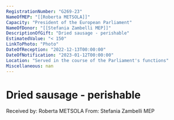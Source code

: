 ```yaml
---
RegistrationNumber: "G269-23"
NameOfMEP: "[[Roberta METSOLA]]"
Capacity: "President of the European Parliament"
NameOfDonor: "[[Stefania Zambelli MEP]]"
DescriptionOfGift: "Dried sausage - perishable"
EstimatedValue: "< 150"
LinkToPhoto: "Photo"
DateOfReception: "2022-12-13T00:00:00"
DateOfNotification: "2023-01-12T00:00:00"
Location: "Served in the course of the Parliament's functions"
Miscellaneous: nan
---
```


# Dried sausage - perishable

Received by: Roberta METSOLA
From: Stefania Zambelli MEP
